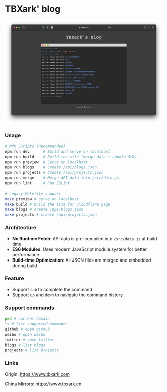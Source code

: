 # TBXark' blog

![](/assets/preview.png)


### Usage
```bash
# NPM Scripts (Recommended)
npm run dev      # Build and serve on localhost
npm run build    # Build the site (merge data + update SHA)
npm run preview  # Serve on localhost
npm run blogs    # Create /api/blogs.json
npm run projects # Create /api/projects.json
npm run merge    # Merge API data into /src/data.js
npm run lint     # Run ESLint

# Legacy Makefile support
make preview # serve on localhost
make build # build the site for cloudflare page
make blogs # create /api/blogs.json
make projects # create /api/projects.json
```

### Architecture
- **No Runtime Fetch**: API data is pre-compiled into `/src/data.js` at build time
- **ES6 Modules**: Uses modern JavaScript module system for better performance
- **Build-time Optimization**: All JSON files are merged and embedded during build


### Feature
- Support `tab` to complete the command
- Support `up` and `down` to navigate the command history


### Support commands
```bash
pwd # current domain
ls # list supported commands
github # open github
weibo # open weibo
twitter # open twitter
blogs # list blogs
projects # list projects
```


### Links

Origin: https://www.tbxark.com

China Mirrors: https://www.tbxark.cn
